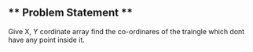 ** Problem Statement **
---

Give X, Y cordinate array find the co-ordinares of the traingle which dont have any point inside it.